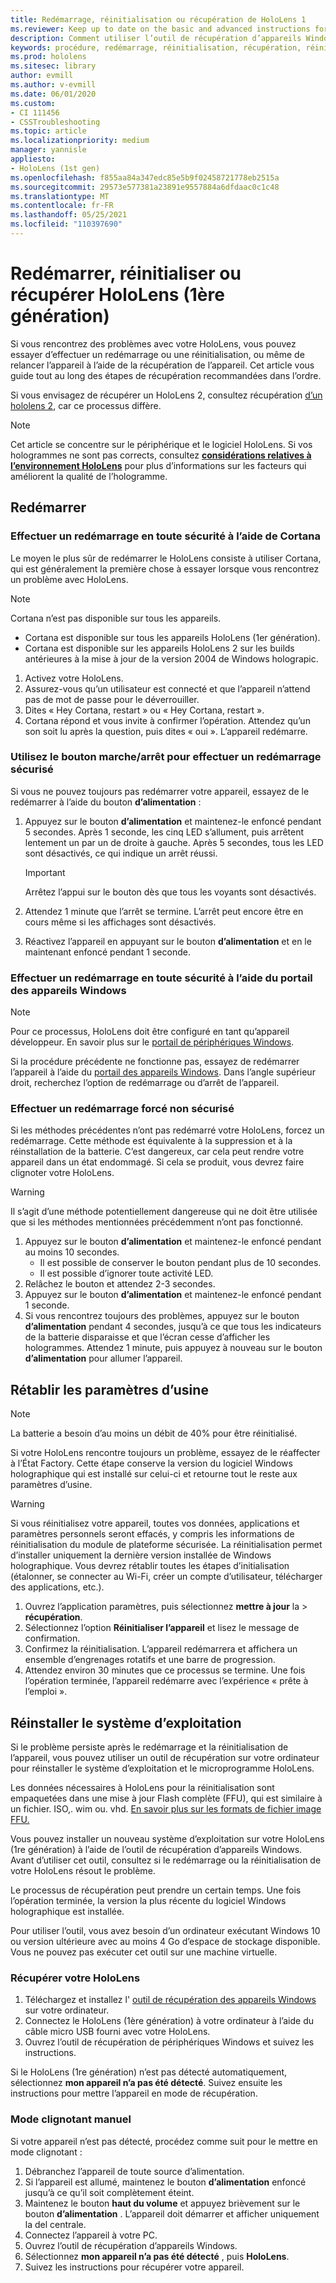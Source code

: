 ```yaml
---
title: Redémarrage, réinitialisation ou récupération de HoloLens 1
ms.reviewer: Keep up to date on the basic and advanced instructions for rebooting or resetting your HoloLens mixed reality device.
description: Comment utiliser l’outil de récupération d’appareils Windows pour flasher une image dans HoloLens 1re génération.
keywords: procédure, redémarrage, réinitialisation, récupération, réinitialisation matérielle, réinitialisation logicielle, cycle de mise hors tension, HoloLens, arrêt, wdrt, outil de récupération d’appareils Windows
ms.prod: hololens
ms.sitesec: library
author: evmill
ms.author: v-evmill
ms.date: 06/01/2020
ms.custom:
- CI 111456
- CSSTroubleshooting
ms.topic: article
ms.localizationpriority: medium
manager: yannisle
appliesto:
- HoloLens (1st gen)
ms.openlocfilehash: f855aa84a347edc85e5b9f02458721778eb2515a
ms.sourcegitcommit: 29573e577381a23891e9557884a6dfdaac0c1c48
ms.translationtype: MT
ms.contentlocale: fr-FR
ms.lasthandoff: 05/25/2021
ms.locfileid: "110397690"
---
```

# <a name="restart-reset-or-recover-hololens-1st-gen"></a>Redémarrer, réinitialiser ou récupérer HoloLens (1ère génération)

Si vous rencontrez des problèmes avec votre HoloLens, vous pouvez essayer d’effectuer un redémarrage ou une réinitialisation, ou même de relancer l’appareil à l’aide de la récupération de l’appareil. Cet article vous guide tout au long des étapes de récupération recommandées dans l’ordre.

Si vous envisagez de récupérer un HoloLens 2, consultez récupération [d’un hololens 2](https://docs.microsoft.com/hololens/hololens-recovery), car ce processus diffère.

> [!NOTE]
> Cet article se concentre sur le périphérique et le logiciel HoloLens. Si vos hologrammes ne sont pas corrects, consultez **[considérations relatives à l’environnement HoloLens](hololens-environment-considerations.md)** pour plus d’informations sur les facteurs qui améliorent la qualité de l’hologramme.

## <a name="restart"></a>Redémarrer

### <a name="do-a-safe-restart-by-using-cortana"></a>Effectuer un redémarrage en toute sécurité à l’aide de Cortana

Le moyen le plus sûr de redémarrer le HoloLens consiste à utiliser Cortana, qui est généralement la première chose à essayer lorsque vous rencontrez un problème avec HoloLens.

> [!NOTE] 
> Cortana n’est pas disponible sur tous les appareils.
> - Cortana est disponible sur tous les appareils HoloLens (1er génération). 
> - Cortana est disponible sur les appareils HoloLens 2 sur les builds antérieures à la mise à jour de la version 2004 de Windows holograpic.

1. Activez votre HoloLens.
1. Assurez-vous qu’un utilisateur est connecté et que l’appareil n’attend pas de mot de passe pour le déverrouiller.
2. Dites « Hey Cortana, restart » ou « Hey Cortana, restart ».
3. Cortana répond et vous invite à confirmer l’opération. Attendez qu’un son soit lu après la question, puis dites « oui ». L’appareil redémarre.

### <a name="use-the-power-button-to-do-a-safe-restart"></a>Utilisez le bouton marche/arrêt pour effectuer un redémarrage sécurisé

Si vous ne pouvez toujours pas redémarrer votre appareil, essayez de le redémarrer à l’aide du bouton **d’alimentation** :

1. Appuyez sur le bouton **d’alimentation** et maintenez-le enfoncé pendant 5 secondes. Après 1 seconde, les cinq LED s’allument, puis arrêtent lentement un par un de droite à gauche. Après 5 secondes, tous les LED sont désactivés, ce qui indique un arrêt réussi.
      
   > [!IMPORTANT]
   > Arrêtez l’appui sur le bouton dès que tous les voyants sont désactivés.
1. Attendez 1 minute que l’arrêt se termine. L’arrêt peut encore être en cours même si les affichages sont désactivés.
2. Réactivez l’appareil en appuyant sur le bouton **d’alimentation** et en le maintenant enfoncé pendant 1 seconde.

### <a name="do-a-safe-restart-by-using-windows-device-portal"></a>Effectuer un redémarrage en toute sécurité à l’aide du portail des appareils Windows

> [!NOTE]
> Pour ce processus, HoloLens doit être configuré en tant qu’appareil développeur. En savoir plus sur le [portail de périphériques Windows](https://docs.microsoft.com/windows/mixed-reality/using-the-windows-device-portal).

Si la procédure précédente ne fonctionne pas, essayez de redémarrer l’appareil à l’aide du [portail des appareils Windows](https://docs.microsoft.com/windows/mixed-reality/using-the-windows-device-portal). Dans l’angle supérieur droit, recherchez l’option de redémarrage ou d’arrêt de l’appareil.

### <a name="do-an-unsafe-forced-restart"></a>Effectuer un redémarrage forcé non sécurisé

Si les méthodes précédentes n’ont pas redémarré votre HoloLens, forcez un redémarrage. Cette méthode est équivalente à la suppression et à la réinstallation de la batterie. C’est dangereux, car cela peut rendre votre appareil dans un état endommagé. Si cela se produit, vous devrez faire clignoter votre HoloLens.  

> [!WARNING]
> Il s’agit d’une méthode potentiellement dangereuse qui ne doit être utilisée que si les méthodes mentionnées précédemment n’ont pas fonctionné.

1. Appuyez sur le bouton **d’alimentation** et maintenez-le enfoncé pendant au moins 10 secondes.
   - Il est possible de conserver le bouton pendant plus de 10 secondes.
   - Il est possible d’ignorer toute activité LED.
1. Relâchez le bouton et attendez 2-3 secondes.
1. Appuyez sur le bouton **d’alimentation** et maintenez-le enfoncé pendant 1 seconde.
1. Si vous rencontrez toujours des problèmes, appuyez sur le bouton **d’alimentation** pendant 4 secondes, jusqu’à ce que tous les indicateurs de la batterie disparaisse et que l’écran cesse d’afficher les hologrammes. Attendez 1 minute, puis appuyez à nouveau sur le bouton **d’alimentation** pour allumer l’appareil.

## <a name="reset-to-factory-settings"></a>Rétablir les paramètres d’usine

> [!NOTE]
> La batterie a besoin d’au moins un débit de 40% pour être réinitialisé.

Si votre HoloLens rencontre toujours un problème, essayez de le réaffecter à l’État Factory. Cette étape conserve la version du logiciel Windows holographique qui est installé sur celui-ci et retourne tout le reste aux paramètres d’usine.

>[!WARNING]
> Si vous réinitialisez votre appareil, toutes vos données, applications et paramètres personnels seront effacés, y compris les informations de réinitialisation du module de plateforme sécurisée. La réinitialisation permet d’installer uniquement la dernière version installée de Windows holographique. Vous devrez rétablir toutes les étapes d’initialisation (étalonner, se connecter au Wi-Fi, créer un compte d’utilisateur, télécharger des applications, etc.).

1. Ouvrez l’application paramètres, puis sélectionnez **mettre à jour** la  >  **récupération**.
1. Sélectionnez l’option **Réinitialiser l’appareil** et lisez le message de confirmation.
1. Confirmez la réinitialisation. L’appareil redémarrera et affichera un ensemble d’engrenages rotatifs et une barre de progression.
1. Attendez environ 30 minutes que ce processus se termine. Une fois l’opération terminée, l’appareil redémarre avec l’expérience « prête à l’emploi ».

## <a name="reinstall-the-operating-system"></a>Réinstaller le système d’exploitation

Si le problème persiste après le redémarrage et la réinitialisation de l’appareil, vous pouvez utiliser un outil de récupération sur votre ordinateur pour réinstaller le système d’exploitation et le microprogramme HoloLens.  

Les données nécessaires à HoloLens pour la réinitialisation sont empaquetées dans une mise à jour Flash complète (FFU), qui est similaire à un fichier. ISO,. wim ou. vhd. [En savoir plus sur les formats de fichier image FFU.](https://docs.microsoft.com/windows-hardware/manufacture/desktop/wim-vs-ffu-image-file-formats)

Vous pouvez installer un nouveau système d’exploitation sur votre HoloLens (1re génération) à l’aide de l’outil de récupération d’appareils Windows. Avant d’utiliser cet outil, consultez si le redémarrage ou la réinitialisation de votre HoloLens résout le problème.

Le processus de récupération peut prendre un certain temps. Une fois l’opération terminée, la version la plus récente du logiciel Windows holographique est installée.

Pour utiliser l’outil, vous avez besoin d’un ordinateur exécutant Windows 10 ou version ultérieure avec au moins 4 Go d’espace de stockage disponible. Vous ne pouvez pas exécuter cet outil sur une machine virtuelle.

### <a name="recover-your-hololens"></a>Récupérer votre HoloLens

1. Téléchargez et installez l' [outil de récupération des appareils Windows](https://support.microsoft.com/help/12379/windows-10-mobile-device-recovery-tool-faq) sur votre ordinateur.
1. Connectez le HoloLens (1ère génération) à votre ordinateur à l’aide du câble micro USB fourni avec votre HoloLens.
1. Ouvrez l’outil de récupération de périphériques Windows et suivez les instructions.

Si le HoloLens (1re génération) n’est pas détecté automatiquement, sélectionnez **mon appareil n’a pas été détecté**. Suivez ensuite les instructions pour mettre l’appareil en mode de récupération.

### <a name="manual-flashing-mode"></a>Mode clignotant manuel

Si votre appareil n’est pas détecté, procédez comme suit pour le mettre en mode clignotant :

1. Débranchez l’appareil de toute source d’alimentation.
1. Si l’appareil est allumé, maintenez le bouton **d’alimentation** enfoncé jusqu’à ce qu’il soit complètement éteint.
2. Maintenez le bouton **haut du volume** et appuyez brièvement sur le bouton **d’alimentation** . L’appareil doit démarrer et afficher uniquement la del centrale.
3. Connectez l’appareil à votre PC.
4. Ouvrez l’outil de récupération d’appareils Windows.
5. Sélectionnez **mon appareil n’a pas été détecté** , puis **HoloLens**. 
6. Suivez les instructions pour récupérer votre appareil.
